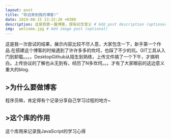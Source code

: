 ```yaml
---
layout: post
title: "欢迎来到我的博客!"
date: 2019-08-15 13:32:20 +0300
description: 这是我第一篇博客，很有纪念意义 # Add post description (optional)
img:  welcome.jpg # Add image post (optional)
---
```

这是我一次尝试的结果，展示内容比较不尽人意，大家包含一下，新手第一个作品.在搭建这个博客的时候遇到了许许多多的坎坷，也踩了不少的坑。GIT工具从入门到卸载。。。。DesktopGithub从陌生到熟练，上传文件搞了一个下午，才搞明白。上传协议的了解也从无到有，经历了N多坎坷。。。才有了大家眼前的这边意义重大的blog.














## >为什么要做博客
程序员嘛，肯定得有个记录分享自己学习过程的地方~


## >这个库的作用
这个库用来记录我JavaScript的学习心得

[jekyll-docs]: https://jekyllrb.com/docs/home
[jekyll-gh]:   https://github.com/jekyll/jekyll
[jekyll-talk]: https://talk.jekyllrb.com/
